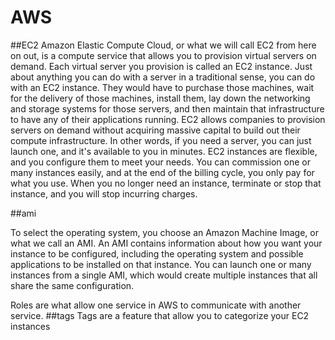 # AWS
##EC2
Amazon Elastic Compute Cloud, or what we will call EC2 from here on out, is a compute service that allows you to provision virtual servers on demand. Each virtual server you provision is called an EC2 instance. Just about anything you can do with a server in a traditional sense, you can do with an EC2 instance. They would have to purchase those machines, wait for the delivery of those machines, install them, lay down the networking and storage systems for those servers, and then maintain that infrastructure to have any of their applications running. EC2 allows companies to provision servers on demand without acquiring massive capital to build out their compute infrastructure. In other words, if you need a server, you can just launch one, and it's available to you in minutes. EC2 instances are flexible, and you configure them to meet your needs. You can commission one or many instances easily, and at the end of the billing cycle, you only pay for what you use. When you no longer need an instance, terminate or stop that instance, and you will stop incurring charges. 

##ami


To select the operating system, you choose an Amazon Machine Image, or what we call an AMI. An AMI contains information about how you want your instance to be configured, including the operating system and possible applications to be installed on that instance. You can launch one or many instances from a single AMI, which would create multiple instances that all share the same configuration.

Roles are what allow one service in AWS to communicate with another service.
##tags
Tags are a feature that allow you to categorize your EC2 instances
